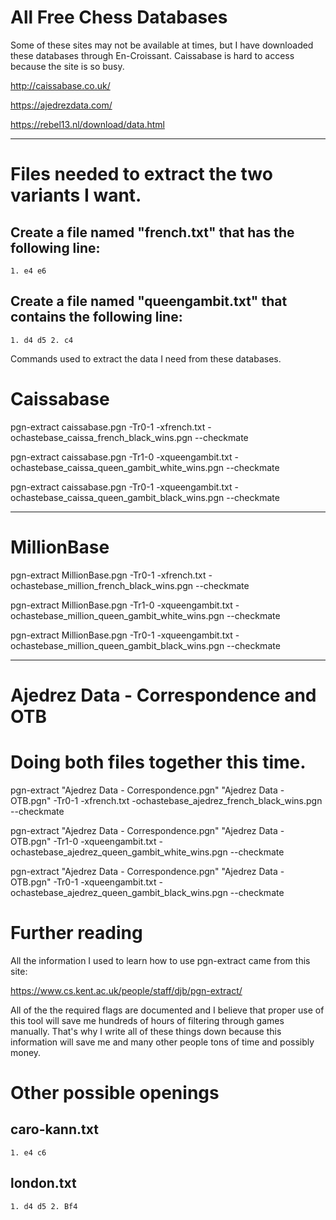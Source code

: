 # All Free Chess Databases

Some of these sites may not be available at times, but I have downloaded these databases through En-Croissant. Caissabase  is hard to access because the site is so busy.

http://caissabase.co.uk/

https://ajedrezdata.com/

https://rebel13.nl/download/data.html

---

# Files needed to extract the two variants I want.

## Create a file named "french.txt" that has the following line:

	1. e4 e6

## Create a file named "queengambit.txt" that contains the following line:

	1. d4 d5 2. c4

Commands used to extract the data I need from these databases.

# Caissabase

pgn-extract caissabase.pgn -Tr0-1 -xfrench.txt -ochastebase_caissa_french_black_wins.pgn --checkmate

pgn-extract caissabase.pgn -Tr1-0 -xqueengambit.txt -ochastebase_caissa_queen_gambit_white_wins.pgn --checkmate

pgn-extract caissabase.pgn -Tr0-1 -xqueengambit.txt -ochastebase_caissa_queen_gambit_black_wins.pgn --checkmate


---

# MillionBase

pgn-extract MillionBase.pgn -Tr0-1 -xfrench.txt -ochastebase_million_french_black_wins.pgn --checkmate

pgn-extract MillionBase.pgn -Tr1-0 -xqueengambit.txt -ochastebase_million_queen_gambit_white_wins.pgn --checkmate

pgn-extract MillionBase.pgn -Tr0-1 -xqueengambit.txt -ochastebase_million_queen_gambit_black_wins.pgn --checkmate

---

# Ajedrez Data - Correspondence and OTB
# Doing both files together this time.

pgn-extract "Ajedrez Data - Correspondence.pgn" "Ajedrez Data - OTB.pgn" -Tr0-1 -xfrench.txt -ochastebase_ajedrez_french_black_wins.pgn --checkmate

pgn-extract "Ajedrez Data - Correspondence.pgn" "Ajedrez Data - OTB.pgn" -Tr1-0 -xqueengambit.txt -ochastebase_ajedrez_queen_gambit_white_wins.pgn --checkmate

pgn-extract "Ajedrez Data - Correspondence.pgn" "Ajedrez Data - OTB.pgn" -Tr0-1 -xqueengambit.txt -ochastebase_ajedrez_queen_gambit_black_wins.pgn --checkmate

# Further reading

All the information I used to learn how to use pgn-extract came from this site:

https://www.cs.kent.ac.uk/people/staff/djb/pgn-extract/

All of the the required flags are documented and I believe that proper use of this tool will save me hundreds of hours of filtering through games manually. That's why I write all of these things down because this information will save me and many other people tons of time and possibly money.


# Other possible openings

## caro-kann.txt

	1. e4 c6

## london.txt

	1. d4 d5 2. Bf4
